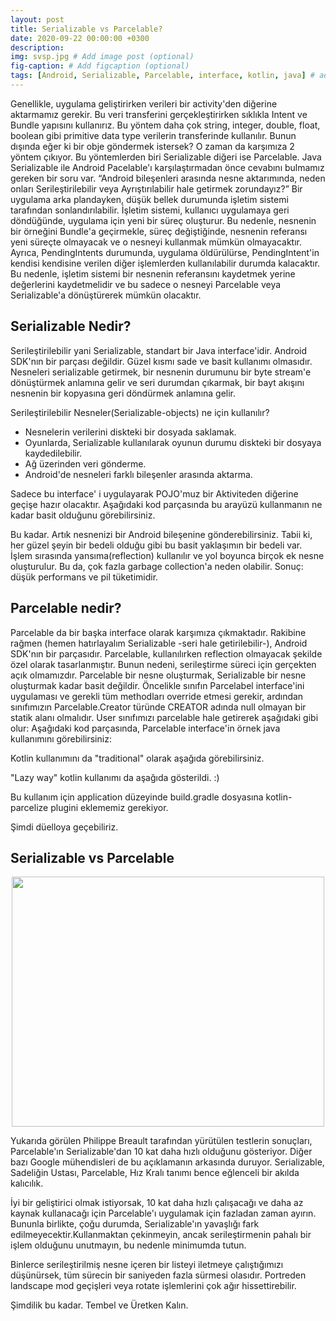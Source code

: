 ```yaml
---
layout: post
title: Serializable vs Parcelable? 
date: 2020-09-22 00:00:00 +0300
description:
img: svsp.jpg # Add image post (optional)
fig-caption: # Add figcaption (optional)
tags: [Android, Serializable, Parcelable, interface, kotlin, java] # add tag
---
```


Genellikle, uygulama geliştirirken verileri bir activity'den diğerine aktarmamız gerekir. Bu veri transferini gerçekleştirirken sıklıkla Intent ve Bundle yapısını kullanırız. Bu yöntem daha çok string, integer, double, float, boolean gibi primitive data type verilerin transferinde kullanılır. 
Bunun dışında eğer ki bir obje göndermek istersek? O zaman da karşımıza 2 yöntem çıkıyor. Bu yöntemlerden biri Serializable diğeri ise Parcelable.
Java Serializable ile Android Pacelable'ı karşılaştırmadan önce cevabını bulmamız gereken bir soru var.
“Android bileşenleri arasında nesne aktarımında, neden onları Serileştirilebilir veya Ayrıştırılabilir hale getirmek zorundayız?” 
Bir uygulama arka plandayken, düşük bellek durumunda işletim sistemi tarafından sonlandırılabilir.
İşletim sistemi, kullanıcı uygulamaya geri döndüğünde, uygulama için yeni bir süreç oluşturur. Bu nedenle, nesnenin bir örneğini Bundle'a geçirmekle, süreç değiştiğinde, nesnenin referansı yeni süreçte olmayacak ve o nesneyi kullanmak mümkün olmayacaktır. 
Ayrıca, PendingIntents durumunda, uygulama öldürülürse, PendingIntent'in kendisi kendisine verilen diğer işlemlerden kullanılabilir durumda kalacaktır.
Bu nedenle, işletim sistemi bir nesnenin referansını kaydetmek yerine değerlerini kaydetmelidir ve bu sadece o nesneyi Parcelable veya Serializable'a dönüştürerek mümkün olacaktır. 

## Serializable Nedir?

Serileştirilebilir yani Serializable, standart bir Java interface'idir. Android SDK'nın bir parçası değildir. Güzel kısmı sade ve basit kullanımı olmasıdır. 
Nesneleri serializable getirmek, bir nesnenin durumunu bir byte stream'e dönüştürmek anlamına gelir ve seri durumdan çıkarmak, bir bayt akışını nesnenin bir kopyasına geri döndürmek anlamına gelir. 

Serileştirilebilir Nesneler(Serializable-objects) ne için kullanılır?

 * Nesnelerin verilerini diskteki bir dosyada saklamak.
 * Oyunlarda, Serializable kullanılarak oyunun durumu diskteki bir dosyaya kaydedilebilir.
 * Ağ üzerinden veri gönderme.
 * Android'de nesneleri farklı bileşenler arasında aktarma. 

Sadece bu interface' i uygulayarak POJO'muz bir Aktiviteden diğerine geçişe hazır olacaktır. 
Aşağıdaki kod parçasında bu arayüzü kullanmanın ne kadar basit olduğunu görebilirsiniz. 

<script src="https://gist.github.com/gungorhafize/2ace890f77a52c6a5b1dc3e6ef6660aa.js"></script>


Bu kadar. Artık nesnenizi bir Android bileşenine gönderebilirsiniz. 
Tabii ki, her güzel şeyin bir bedeli olduğu gibi bu basit yaklaşımın bir bedeli var.
İşlem sırasında yansıma(reflection) kullanılır ve yol boyunca birçok ek nesne oluşturulur. Bu da, çok fazla garbage collection'a neden olabilir. Sonuç: düşük performans ve pil tüketimidir.

## Parcelable nedir? 

Parcelable da bir başka interface olarak karşımıza çıkmaktadır. Rakibine rağmen (hemen hatırlayalım Serializable -seri hale getirilebilir-), Android SDK'nın bir parçasıdır.
Parcelable, kullanılırken reflection olmayacak şekilde özel olarak tasarlanmıştır. Bunun nedeni, serileştirme süreci için gerçekten açık olmamızdır. 
Parcelable bir nesne oluşturmak, Serializable bir nesne oluşturmak kadar basit değildir. Öncelikle sınıfın Parcelabel interface'ini uygulaması ve gerekli tüm methodları override etmesi gerekir, ardından sınıfımızın Parcelable.Creator türünde CREATOR adında null olmayan bir statik alanı olmalıdır.
User sınıfımızı parcelable hale getirerek aşağıdaki gibi olur: 
Aşağıdaki kod parçasında, Parcelable interface'in örnek java kullanımını görebilirsiniz: 

<script src="https://gist.github.com/gungorhafize/2883673b8401adb1234ff975e3295f93.js"></script>

Kotlin kullanımını da "traditional" olarak aşağıda görebilirsiniz.

<script src="https://gist.github.com/gungorhafize/6dd13ff297b954f8089bb6cdcc11a6c4.js"></script>

"Lazy way" kotlin kullanımı da aşağıda gösterildi. :)

<script src="https://gist.github.com/gungorhafize/1c2b73213227aeaa1b7512a0d598c4d5.js"></script>

Bu kullanım için application düzeyinde build.gradle dosyasına kotlin-parcelize plugini eklememiz gerekiyor. 

Şimdi düelloya geçebiliriz. 

## Serializable vs Parcelable

<p align="center">
  <img width="500" height="400" src="https://user-images.githubusercontent.com/33956266/142142414-cf49e08f-030f-4854-834b-73ca94da6f48.PNG">
</p>

Yukarıda görülen Philippe Breault tarafından yürütülen testlerin sonuçları, Parcelable'ın Serializable'dan 10 kat daha hızlı olduğunu gösteriyor. Diğer bazı Google mühendisleri de bu açıklamanın arkasında duruyor. 
Serializable, Sadeliğin Ustası, Parcelable, Hız Kralı tanımı bence eğlenceli bir akılda kalıcılık.

İyi bir geliştirici olmak istiyorsak, 10 kat daha hızlı çalışacağı ve daha az kaynak kullanacağı için Parcelable'ı uygulamak için fazladan zaman ayırın.
Bununla birlikte, çoğu durumda, Serializable'ın yavaşlığı fark edilmeyecektir.Kullanmaktan çekinmeyin, ancak serileştirmenin pahalı bir işlem olduğunu unutmayın, bu nedenle minimumda tutun.

Binlerce serileştirilmiş nesne içeren bir listeyi iletmeye çalıştığımızı düşünürsek, tüm sürecin bir saniyeden fazla sürmesi olasıdır.
Portreden landscape mod geçişleri veya rotate işlemlerini çok ağır hissettirebilir. 


Şimdilik bu kadar. Tembel ve Üretken Kalın.
